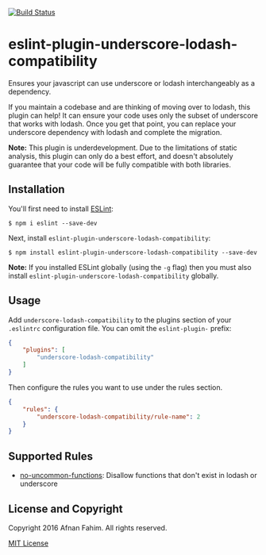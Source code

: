 [![Build Status](https://travis-ci.com/afahim/eslint-plugin-underscore-lodash-compatibility.svg?token=18P1vcrLERnBMRF4mJ2v&branch=master)](https://travis-ci.com/afahim/eslint-plugin-underscore-lodash-compatibility)

# eslint-plugin-underscore-lodash-compatibility

Ensures your javascript can use underscore or lodash interchangeably as a dependency.

If you maintain a codebase and are thinking of moving over to lodash, this plugin can help! It can ensure your code uses only the subset of underscore that works with lodash. Once you get that point, you can replace your underscore dependency with lodash and complete the migration.

**Note:** This plugin is underdevelopment. Due to the limitations of static analysis, this plugin can only do a best effort, and doesn't absolutely guarantee that your code will be fully compatible with both libraries.

## Installation

You'll first need to install [ESLint](http://eslint.org):

```
$ npm i eslint --save-dev
```

Next, install `eslint-plugin-underscore-lodash-compatibility`:

```
$ npm install eslint-plugin-underscore-lodash-compatibility --save-dev
```

**Note:** If you installed ESLint globally (using the `-g` flag) then you must also install `eslint-plugin-underscore-lodash-compatibility` globally.

## Usage

Add `underscore-lodash-compatibility` to the plugins section of your `.eslintrc` configuration file. You can omit the `eslint-plugin-` prefix:

```json
{
    "plugins": [
        "underscore-lodash-compatibility"
    ]
}
```


Then configure the rules you want to use under the rules section.

```json
{
    "rules": {
        "underscore-lodash-compatibility/rule-name": 2
    }
}
```

## Supported Rules

* [no-uncommon-functions](docs/rules/no-uncommon-functions.md): Disallow functions that don't exist in lodash or underscore


## License and Copyright

Copyright 2016 Afnan Fahim. All rights reserved.

[MIT License](http://en.wikipedia.org/wiki/MIT_License)
